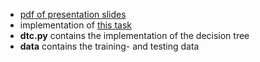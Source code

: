 * [pdf of presentation slides](https://cvl.inf.tu-dresden.de/HTML/teaching/courses/IS/WS18/IS-1-Machine_Learning.pdf)
* implementation of [this task](https://cvl.inf.tu-dresden.de/HTML/teaching/courses/IS/WS18/Ex/1/IS_Ex1.html)
* **dtc.py** contains the implementation of the decision tree
* **data** contains the training- and testing data